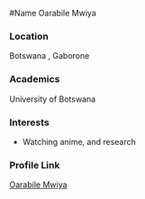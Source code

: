 #Name
Oarabile Mwiya

### Location

Botswana , Gaborone

### Academics
University of Botswana


### Interests

- Watching anime, and research


### Profile Link

[Oarabile Mwiya](https://github.com/OarabileMwiya.)
